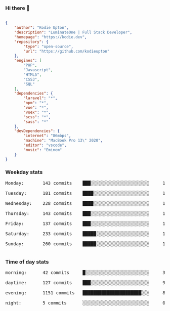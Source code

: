 ### Hi there 👋

```json

{
    "author": "Kodie Upton",
    "description": "LuminateOne | Full Stack Developer",
    "homepage": "https://kodie.dev",
    "repository": {
        "type": "open-source",
        "url": "https://github.com/kodieupton"
    },
    "engines": [
        "PHP",
        "Javascript",
        "HTML5",
        "CSS3",
        "SQL"
    ],
    "dependencies": {
        "laravel": "*",
        "npm": "*",
        "vue": "*",
        "vuex": "*",
        "scss": "*",
        "sass": "*"
    },
    "devDependencies": {
        "internet": "86mbps",
        "machine": "MacBook Pro 13\" 2020",
        "editor": "vscode",
        "music": "Eminem"
    }
}

```

<!-- GITHUB STATS START -->
### Weekday stats
<pre>Monday:       143 commits    ███░░░░░░░░░░░░░░░░░░░░░░     10.79%

Tuesday:      181 commits    ████░░░░░░░░░░░░░░░░░░░░░     13.66%

Wednesday:    228 commits    ████░░░░░░░░░░░░░░░░░░░░░     17.21%

Thursday:     143 commits    ███░░░░░░░░░░░░░░░░░░░░░░     10.79%

Friday:       137 commits    ███░░░░░░░░░░░░░░░░░░░░░░     10.34%

Saturday:     233 commits    █████░░░░░░░░░░░░░░░░░░░░     17.58%

Sunday:       260 commits    █████░░░░░░░░░░░░░░░░░░░░     19.62%

</pre>


 ### Time of day stats
<pre>morning:      42 commits     █░░░░░░░░░░░░░░░░░░░░░░░░     3.17%

daytime:      127 commits    ███░░░░░░░░░░░░░░░░░░░░░░     9.58%

evening:      1151 commits   ██████████████████████░░░     86.87%

night:        5 commits      ░░░░░░░░░░░░░░░░░░░░░░░░░     0.38%

</pre><!-- GITHUB STATS END -->
